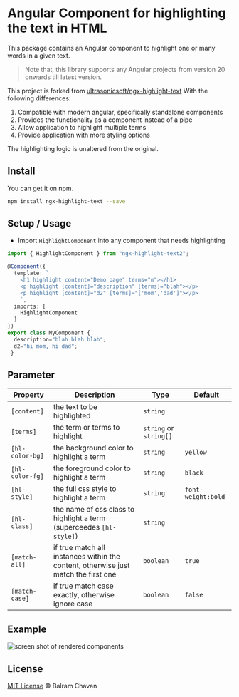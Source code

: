 # Angular Component for highlighting the text in HTML

This package contains an Angular component to highlight one or many words in a given text.


> Note that, this library supports any Angular projects from version 20 onwards till latest version.

This project is forked from [ultrasonicsoft/ngx-highlight-text](https://github.com/ultrasonicsoft/ngx-highlight-text)
With the following differences:

1. Compatible with modern angular, specifically standalone components
2. Provides the functionality as a component instead of a pipe
3. Allow application to highlight multiple terms
4. Provide application with more styling options

The highlighting logic is unaltered from the original.

## Install

You can get it on npm.

```bash
npm install ngx-highlight-text --save
```

## Setup / Usage

* Import `HighlightComponent` into any component that needs highlighting

```ts
import { HighlightComponent } from "ngx-highlight-text2";

@Component({
  template: `
    <h1 highlight content="Demo page" terms="m"></h1>
    <p highlight [content]="description" [terms]="blah"></p>       
    <p highlight [content]="d2" [terms]="['mom','dad']"></p>       
    `,
  imports: [
    HighlightComponent
  ]
})
export class MyComponent {
  description="blah blah blah";
  d2="hi mom, hi dad";
 }
```

## Parameter

| Property    | Description                                                                                              | Type              | Default  |
| ----------- | -------------------------------------------------------------------------------------------------------- | ----------------- | -------- |
| `[content]`    | the text to be highlighted | `string` | |
| `[terms]`    | the term or terms to highlight | `string` or `string[]` |  |
| `[hl-color-bg]`    | the background color to highlight a term | `string` | `yellow` |
| `[hl-color-fg]`    | the foreground color to highlight a term | `string` | `black` |
| `[hl-style]`    | the full css style to highlight a term | `string` | `font-weight:bold` |
| `[hl-class]`    | the name of css class to highlight a term (superceedes `[hl-style]`) | `string` | |
| `[match-all]`    | if true match all instances within the content, otherwise just match the first one | `boolean` | `true` |
| `[match-case]`    | if true match case exactly, otherwise ignore case | `boolean` | `false` |

## Example

![screen shot of rendered components](image.png)

## License

[MIT License](https://github.com/ultrasonicsoft/ngx-highlight-text/blob/main/license) © Balram Chavan
